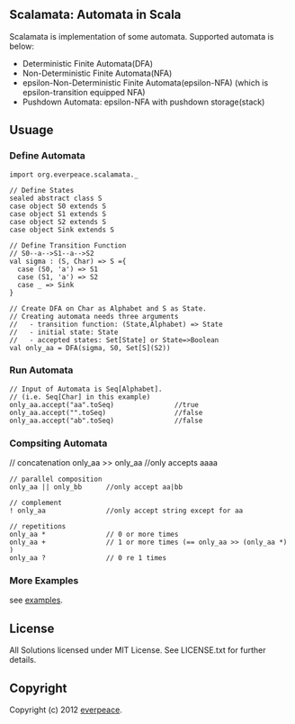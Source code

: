 Scalamata: Automata in Scala
----------------------------
Scalamata is implementation of some automata. Supported automata is below:

* Deterministic Finite Automata(DFA)
* Non-Deterministic Finite Automata(NFA)
* epsilon-Non-Deterministic Finite Automata(epsilon-NFA) (which is epsilon-transition equipped NFA)
* Pushdown Automata: epsilon-NFA with pushdown storage(stack)

Usuage
-------
### Define Automata

    import org.everpeace.scalamata._

    // Define States
    sealed abstract class S
    case object S0 extends S
    case object S1 extends S
    case object S2 extends S
    case object Sink extends S

    // Define Transition Function
    // S0--a-->S1--a-->S2
    val sigma : (S, Char) => S ={
      case (S0, 'a') => S1
      case (S1, 'a') => S2
      case _ => Sink
    }

    // Create DFA on Char as Alphabet and S as State.
    // Creating automata needs three arguments
    //   - transition function: (State,Alphabet) => State
    //   - initial state: State
    //   - accepted states: Set[State] or State=>Boolean
    val only_aa = DFA(sigma, S0, Set[S](S2))

### Run Automata

    // Input of Automata is Seq[Alphabet].
    // (i.e. Seq[Char] in this example)
    only_aa.accept("aa".toSeq)               //true
    only_aa.accept("".toSeq)                 //false
    only_aa.accept("ab".toSeq)               //false

### Compsiting Automata
  // concatenation
    only_aa >> only_aa      //only accepts aaaa

    // parallel composition
    only_aa || only_bb      //only accept aa|bb

    // complement
    ! only_aa               //only accept string except for aa

    // repetitions
    only_aa *               // 0 or more times
    only_aa +               // 1 or more times (== only_aa >> (only_aa *) )
    only_aa ?               // 0 re 1 times

### More Examples

see [examples](https://github.com/everpeace/scalamata/tree/master/examples/src/main/scala/org/everpeace/scalamata).

License
--------

All Solutions licensed under MIT License. See LICENSE.txt for further details.


Copyright
---------
Copyright (c) 2012 [everpeace](http://twitter.com/everpeace).


